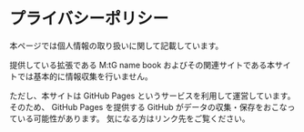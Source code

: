 # プライバシーポリシー

本ページでは個人情報の取り扱いに関して記載しています。

提供している拡張である M:tG name book およびその関連サイトである本サイトでは基本的に情報収集を行いません。

ただし、本サイトは GitHub Pages というサービスを利用して運営しています。 そのため、 GitHub Pages を提供する GitHub がデータの収集・保存をおこなっている可能性があります。 
気になる方はリンク先をご覧ください。

